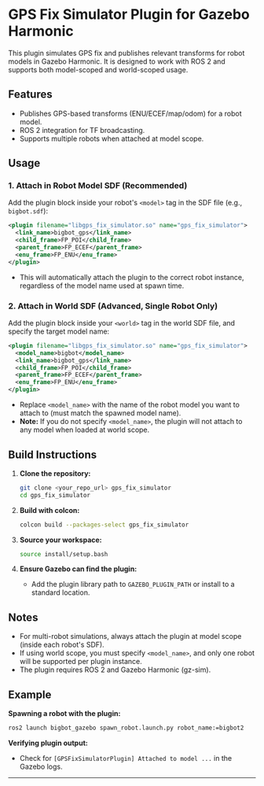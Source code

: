 # GPS Fix Simulator Plugin for Gazebo Harmonic

This plugin simulates GPS fix and publishes relevant transforms for robot models in Gazebo Harmonic. It is designed to work with ROS 2 and supports both model-scoped and world-scoped usage.

## Features

- Publishes GPS-based transforms (ENU/ECEF/map/odom) for a robot model.
- ROS 2 integration for TF broadcasting.
- Supports multiple robots when attached at model scope.

## Usage

### 1. Attach in Robot Model SDF (Recommended)

Add the plugin block inside your robot's `<model>` tag in the SDF file (e.g., `bigbot.sdf`):

```xml
<plugin filename="libgps_fix_simulator.so" name="gps_fix_simulator">
  <link_name>bigbot_gps</link_name>
  <child_frame>FP_POI</child_frame>
  <parent_frame>FP_ECEF</parent_frame>
  <enu_frame>FP_ENU</enu_frame>
</plugin>
```

- This will automatically attach the plugin to the correct robot instance, regardless of the model name used at spawn time.

### 2. Attach in World SDF (Advanced, Single Robot Only)

Add the plugin block inside your `<world>` tag in the world SDF file, and specify the target model name:

```xml
<plugin filename="libgps_fix_simulator.so" name="gps_fix_simulator">
  <model_name>bigbot</model_name>
  <link_name>bigbot_gps</link_name>
  <child_frame>FP_POI</child_frame>
  <parent_frame>FP_ECEF</parent_frame>
  <enu_frame>FP_ENU</enu_frame>
</plugin>
```

- Replace `<model_name>` with the name of the robot model you want to attach to (must match the spawned model name).
- **Note:** If you do not specify `<model_name>`, the plugin will not attach to any model when loaded at world scope.

## Build Instructions

1. **Clone the repository:**
   ```bash
   git clone <your_repo_url> gps_fix_simulator
   cd gps_fix_simulator
   ```

2. **Build with colcon:**
   ```bash
   colcon build --packages-select gps_fix_simulator
   ```

3. **Source your workspace:**
   ```bash
   source install/setup.bash
   ```

4. **Ensure Gazebo can find the plugin:**
   - Add the plugin library path to `GAZEBO_PLUGIN_PATH` or install to a standard location.

## Notes

- For multi-robot simulations, always attach the plugin at model scope (inside each robot's SDF).
- If using world scope, you must specify `<model_name>`, and only one robot will be supported per plugin instance.
- The plugin requires ROS 2 and Gazebo Harmonic (gz-sim).

## Example

**Spawning a robot with the plugin:**
```bash
ros2 launch bigbot_gazebo spawn_robot.launch.py robot_name:=bigbot2
```

**Verifying plugin output:**
- Check for `[GPSFixSimulatorPlugin] Attached to model ...` in the Gazebo logs.

---

